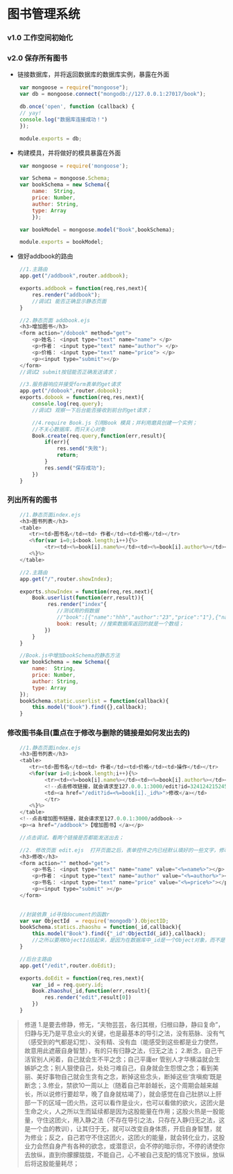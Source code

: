 # 图书管理系统

### v1.0 工作空间初始化

### v2.0 保存所有图书

* 链接数据库，并将返回数据库的数据库实例，暴露在外面

```js
    var mongoose = require("mongoose");
    var db = mongoose.connect("mongodb://127.0.0.1:27017/book");

    db.once('open', function (callback) {
    // yay!
    console.log("数据库连接成功！")
    });

    module.exports = db;

```

* 构建模具，并将做好的模具暴露在外面

```js
    var mongoose = require('mongoose');

    var Schema = mongoose.Schema;
    var bookSchema = new Schema({
        name:  String,
        price: Number,
        author: String,
        type: Array
        });

    var bookModel = mongoose.model("Book",bookSchema);

    module.exports = bookModel;

```
* 做好addbook的路由

```js
    //1.主路由
    app.get("/addbook",router.addbook);

    exports.addbook = function(req,res,next){
        res.render("addbook");
        //调试1 能否正确显示静态页面
    }

    //2.静态页面 addbook.ejs
    <h3>增加图书</h3>
    <form action="/dobook" method="get">
        <p>姓名： <input type="text" name="name"> </p>
        <p>作者： <input type="text" name="author"> </p>
        <p>价格： <input type="text" name="price"> </p>
        <p><input type="submit"></p>
    </form>
    //调试2 submit按钮能否正确发送请求；
```

```js
    //3.服务器响应并接受form表单的get请求
    app.get("/dobook",router.dobook);
    exports.dobook = function(req,res,next){
        console.log(req.query);
        //调试3 观察一下后台能否接收到前台的get请求；

        //4.require Book.js 引用Book 模具；并利用磨具创建一个实例；
        //不关心数据库，而只关心对象
        Book.create(req.query,function(err,result){
            if(err){
                res.send("失败");
                return;
            }
            res.send("保存成功");
        })
    }
```

### 列出所有的图书

```js
    //1.静态页面index.ejs
    <h3>图书列表</h3>
    <table>
       <tr><td>图书名</td><td> 作者</td><td>价格</td></tr>
       <%for(var i=0;i<book.length;i++){%>
            <tr><td><%=book[i].name%></td><td><%=book[i].author%></td><td><%=book[i].price%></td></tr>
       <%}%>
    </table>
```
```js
    //2.主路由
    app.get("/",router.showIndex);

    exports.showIndex = function(req,res,next){
        Book.userlist(function(err,result)){
             res.render("index"{
                //测试用的假数据
                //"book":[{"name":"hhh","author":"23","price":"1"},{"name":"小兰","author":"23","price":"1"}]
                book: result; //搜索数据库返回的就是一个数组；
            })
        }
    }
```

```js
    //Book.js中增加bookSchema的静态方法
    var bookSchema = new Schema({
        name:  String,
        price: Number,
        author: String,
        type: Array
    });
    bookSchema.static.userlist = function(callback){
        this.model("Book").find({},callback);
    }

```

### 修改图书条目(重点在于修改与删除的链接是如何发出去的)

```js
    //1.静态页面index.ejs
    <h3>图书列表</h3>
    <table>
       <tr><td>图书名</td><td> 作者</td><td>价格</td><td>操作</td></tr>
       <%for(var i=0;i<book.length;i++){%>
            <tr><td><%=book[i].name%></td><td><%=book[i].author%></td><td><%=book[i].price%></td>
            <!--点击修改链接，就会请求至127.0.0.1:3000/edit?id=324124215245链接,学习这种链接的设计-->
            <td><a href="/edit?id=<%=book[i]._id%>">修改</a></td>
            </tr>
       <%}%>
    </table>
    <!--点击增加图书链接，就会请求至127.0.0.1:3000/addbook-->
    <p><a href="/addbook">【增加图书】</a></p>

    //点击调试，看两个链接是否都能发送出去；
```

```js
    //2. 修改页面 edit.ejs  打开页面之后，表单控件之内已经默认填好的一些文字，修改就是在这个基础上去修改，这一点用户体验上很好；
    <h3>修改</h3>
    <form action="" method="get">
        <p>书名： <input type="text" name="name" value="<%=name%>"></p>
        <p>作者： <input type="text" name="author" value="<%=author%>"></p>
        <p>书名： <input type="text" name="price" value="<%=price%>"></p>
        <p><input type="submit" ></p>
    </form>
    
```


```js
    //封装依靠_id寻找document的函数r
    var var ObjectId  = require('mongodb').ObjectID;
    bookSchema.statics.zhaoshu = function(_id,callback){
        this.model("Book").find({"_id":ObjectId(_id)},callback);
        //之所以要用ObjectId括起来，是因为在数据库中_id是一个Object对象，而不是一个string字符串，普通场景需要引包，即var ObjectId  = require('mongodb').ObjectID,
    }
```

```js
    //后台主路由
    app.get("/edit",router.doEdit);

    exports.doEdit = function(req,res,next){
        var _id = req.query.id;
        Book.zhaoshu(_id,function(err,result){
            res.render("edit",result[0])
        })
    }
```

> 修道 1.是要去修静，修无，“夫物芸芸，各归其根，归根曰静，静曰复命”，归静与无乃是平息业火的关键，也是最基本的导引之法，没有筋脉、没有气（感受到的气都是幻觉）、没有精、没有血（能感受到这些都是业力使然，故意用此遮蔽自身智慧），有的只有归静之法，归无之法； 2.断念，自己干活官别人闲着，自己就会生不平之念；自己平庸er 管别人才华横溢就会生嫉妒之念；别人狠使自己，处处刁难自己，自身就会生怨恨之念；看到美丽、美好事物自己就会生贪有之念，断掉这些念头，断掉这些‘贪嗔痴’既是断念；3.修业，禁欲10一周以上（随着自己年龄越长，这个周期会越来越长，所以说修行要趁早，晚了自身就枯竭了），就会感觉在自己肚脐以上肝部一下的区域一团火热，这可以看作是业火，也可以看做的欲火，这团火是生命之火，人之所以生而延续都是因为这股能量在作用；这股火热是一股能量，守住这团火，用入静之法（不存在导引之法，只存在入静归无之法，这是一个血的教训），让其归于无，就可以改变自身体质，开启自身智慧，就为修业；反之，自己若守不住这团火，这团火的能量，就会转化业力，这股业力会然自身产有各种的欲念，或潜意识，会不停的暗示你，不停的诱使你去放纵，直到你朦朦胧胧，不能自己，心不被自己支配的情况下放纵，放纵后将这股能量耗尽； 